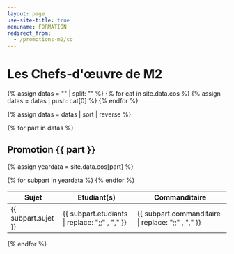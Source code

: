 ```yaml
---
layout: page
use-site-title: true
menuname: FORMATION
redirect_from:
  - /promotions-m2/co
---
```


# Les Chefs-d'œuvre de M2

{% assign datas = "" | split: "" %}
{% for cat in site.data.cos %}
  {% assign datas = datas | push: cat[0] %}
{% endfor %}

{% assign datas = datas | sort | reverse %}

{% for part in datas  %}
## Promotion {{ part }}
  {% assign yeardata =  site.data.cos[part] %}
<table class="table table-striped">
    <thead>
        <tr>
            <th class="col-md-6">Sujet</th>
            <th class="col-md-3">Etudiant(s)</th>
            <th class="col-md-3">Commanditaire</th>
        </tr>
    </thead>
    <tbody>
    {% for subpart in yeardata %}
        <tr>
        <td>{{ subpart.sujet }}</td>
        <td>{{ subpart.etudiants | replace: ";;" , "," }}</td>
        <td>{{ subpart.commanditaire | replace: ";;" , "," }}</td>
        </tr>
      {% endfor  %}
    </tbody>
</table>

{% endfor %}
